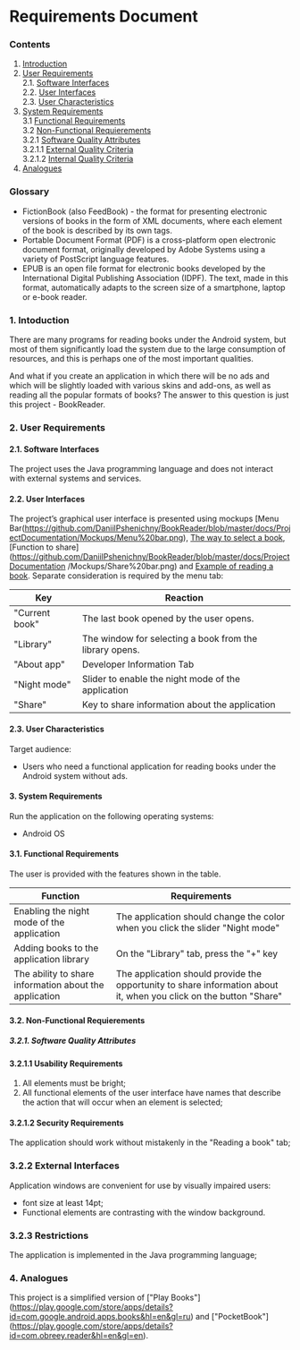 # Requirements Document
### Contents
1. [Introduction](#1)
2. [User Requirements](#2) <br>
  2.1. [Software Interfaces](#2.1) <br>
  2.2. [User Interfaces](#2.2) <br>
  2.3. [User Characteristics](#2.3) <br>
3. [System Requirements](#3.) <br>
  3.1 [Functional Requirements](#3.1) <br>
  3.2 [Non-Functional Requierements](#3.2) <br>
    3.2.1 [Software Quality Attributes](#3.2.1) <br>
    3.2.1.1 [External Quality Criteria](#3.2.1.1) <br>
    3.2.1.2 [Internal Quality Criteria](#3.2.1.2) <br>
4. [Analogues](#4) <br>

### Glossary
* FictionBook (also FeedBook) - the format for presenting electronic versions of books in the form of XML documents, where each element of the book is described by its own tags.
* Portable Document Format (PDF) is a cross-platform open electronic document format, originally developed by Adobe Systems using a variety of PostScript language features.
* EPUB is an open file format for electronic books developed by the International Digital Publishing Association (IDPF). The text, made in this format, automatically adapts to the screen size of a smartphone, laptop or e-book reader.

### 1\. Intoduction <a name="1"></a>
There are many programs for reading books under the Android system, but most of them significantly load the system due to the large consumption of resources, and this is perhaps one of the most important qualities.

And what if you create an application in which there will be no ads and which will be slightly loaded with various skins and add-ons, as well as reading all the popular formats of books? The answer to this question is just this project - BookReader.

### 2\. User Requirements <a name="2"></a>
#### 2.1\. Software Interfaces <a name="2.1"></a>
The project uses the Java programming language and does not interact with external systems and services.
#### 2.2\. User Interfaces <a name="2.2"></a>
The project’s graphical user interface is presented using mockups [Menu Bar(https://github.com/DaniilPshenichny/BookReader/blob/master/docs/ProjectDocumentation/Mockups/Menu%20bar.png), [The way to select a book](https://github.com/DaniilPshenichny/BookReader/blob/master/docs/ProjectDocumentation/Mockups/Book%20choice.png),[Function to share](https://github.com/DaniilPshenichny/BookReader/blob/master/docs/ProjectDocumentation /Mockups/Share%20bar.png) and [Example  of reading a book](https://github.com/DaniilPshenichny/BookReader/blob/master/docs/ProjectDocumentation/Mockups/Book%20reading.png).
Separate consideration is required by the menu tab:

Key | Reaction
--- | ---
"Current book" | The last book opened by the user opens.
"Library" | The window for selecting a book from the library opens.
"About app" | Developer Information Tab
"Night mode" | Slider to enable the night mode of the application
"Share" | Key to share information about the application

#### 2.3\. User Characteristics <a name="2.3"></a>
Target audience:
* Users who need a functional application for reading books under the Android system without ads.
#### 3\. System Requirements <a name="3"></a>
Run the application on the following operating systems:
* Android OS
#### 3.1\. Functional Requirements <a name="3.1"></a>
The user is provided with the features shown in the table.

Function | Requirements
--- | ---
Enabling the night mode of the application | The application should change the color when you click the slider "Night mode"
Adding books to the application library | On the "Library" tab, press the "+" key
The ability to share information about the application | The application should provide the opportunity to share information about it, when you click on the button "Share"

#### 3.2\. Non-Functional Requierements <a name="3.2"></a>
##### 3.2.1\. Software Quality Attributes <a name="3.2.1"></a>

#### 3.2.1.1 Usability Requirements
1. All elements must be bright;
2. All functional elements of the user interface have names that describe the action that will occur when an element is selected;
#### 3.2.1.2 Security Requirements
The application should work without mistakenly in the "Reading a book" tab;
### 3.2.2 External Interfaces
Application windows are convenient for use by visually impaired users:
  * font size at least 14pt;
  * Functional elements are contrasting with the window background.
### 3.2.3 Restrictions
 The application is implemented in the Java programming language;
### 4\. Analogues <a name="4"></a>
This project is a simplified version of ["Play Books"] (https://play.google.com/store/apps/details?id=com.google.android.apps.books&hl=en&gl=ru) and ["PocketBook"] (https://play.google.com/store/apps/details?id=com.obreey.reader&hl=en&gl=en).
